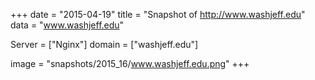
+++
date = "2015-04-19"
title = "Snapshot of http://www.washjeff.edu"
data = "www.washjeff.edu"

Server = ["Nginx"]
domain = ["washjeff.edu"]

  image = "snapshots/2015_16/www.washjeff.edu.png"
+++
#
